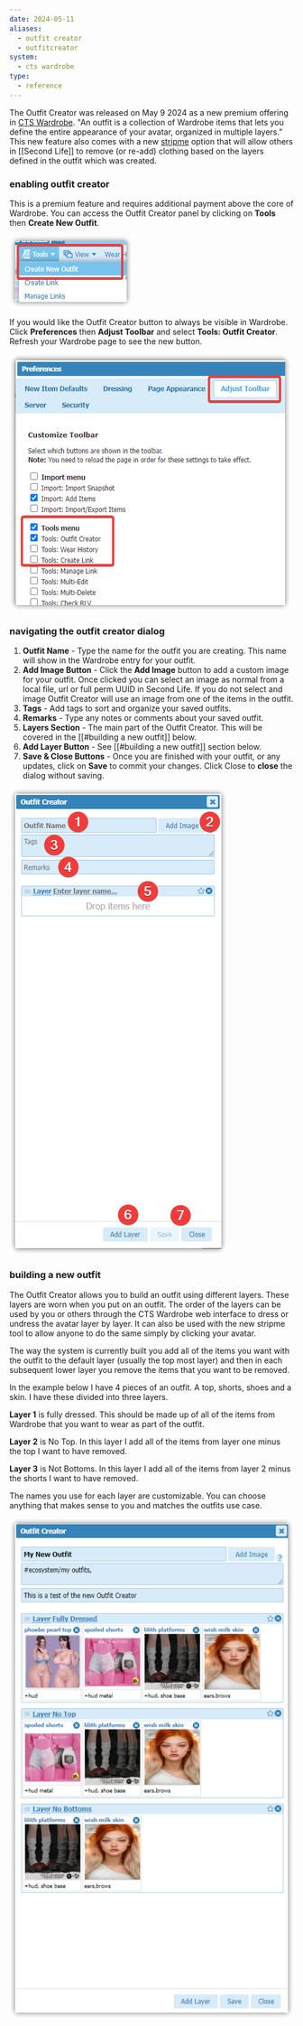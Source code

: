 ```yaml
---
date: 2024-05-11
aliases:
  - outfit creator
  - outfitcreator
system:
  - cts wardrobe
type:
  - reference
---
```

The Outfit Creator was released on May 9 2024 as a new premium offering in [CTS Wardrobe](cts-wardrobe.md). "An outfit is a collection of Wardrobe items that lets you define the entire appearance of your avatar, organized in multiple layers." This new feature also comes with a new [stripme](stripme.md) option that will allow others in [[Second Life]] to remove (or re-add) clothing based on the layers defined in the outfit which was created.

### enabling outfit creator

This is a premium feature and requires additional payment above the core of Wardrobe. You can access the Outfit Creator panel by clicking on **Tools** then **Create New Outfit**.

![image](images/20240511104429.png)

If you would like the Outfit Creator button to always be visible in Wardrobe. Click **Preferences** then **Adjust Toolbar** and select **Tools: Outfit Creator**. Refresh your Wardrobe page to see the new button.

![image](images/20240511104618.png)

### navigating the outfit creator dialog

1. **Outfit Name** - Type the name for the outfit you are creating. This name will show in the Wardrobe entry for your outfit.
2. **Add Image Button** - Click the **Add Image** button to add a custom image for your outfit. Once clicked you can select an image as normal from a local file, url or full perm UUID in Second Life. If you do not select and image Outfit Creator will use an image from one of the items in the outfit.
3. **Tags** - Add tags to sort and organize your saved outfits. 
4. **Remarks** - Type any notes or comments about your saved outfit.
5. **Layers Section** - The main part of the Outfit Creator. This will be covered in the [[#building a new outfit]] below.
6. **Add Layer Button** - See [[#building a new outfit]] section below.
7. **Save & Close Buttons** - Once you are finished with your outfit, or any updates, click on **Save** to commit your changes. Click Close to **close** the dialog without saving.

![image](images/20240511110014.png)

### building a new outfit

The Outfit Creator allows you to build an outfit using different layers. These layers are worn when you put on an outfit. The order of the layers can be used by you or others through the CTS Wardrobe web interface to dress or undress the avatar layer by layer. It can also be used with the new stripme tool to allow anyone to do the same simply by clicking your avatar.

The way the system is currently built you add all of the items you want with the outfit to the default layer (usually the top most layer) and then in each subsequent lower layer you remove the items that you want to be removed.

In the example below I have 4 pieces of an outfit. A top, shorts, shoes and a skin. I have these divided into three layers. 

**Layer 1** is fully dressed. This should be made up of all of the items from Wardrobe that you want to wear as part of the outfit. 

**Layer 2** is No Top. In this layer I add all of the items from layer one minus the top I want to have removed.

**Layer 3** is Not Bottoms. In this layer I add all of the items from layer 2 minus the shorts I want to have removed.

The names you use for each layer are customizable. You can choose anything that makes sense to you and matches the outfits use case.

![image](images/20240511120648.png)